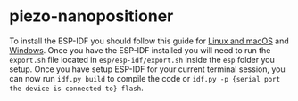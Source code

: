 # piezo-nanopositioner

To install the ESP-IDF you should follow this guide for [Linux and macOS](https://docs.espressif.com/projects/esp-idf/en/v5.2.1/esp32s3/get-started/linux-macos-setup.html) and [Windows](https://docs.espressif.com/projects/esp-idf/en/v5.2.1/esp32s3/get-started/windows-setup.html). Once you have the ESP-IDF installed you will need to run the `export.sh` file located in `esp/esp-idf/export.sh` inside the `esp` folder you setup. Once you have setup ESP-IDF for your current terminal session, you can now run `idf.py build` to compile the code or `idf.py -p {serial port the device is connected to} flash`.

